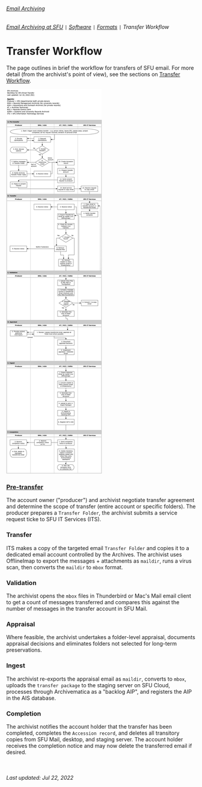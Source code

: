 ###### [Email Archiving](../README.md)
###### [Email Archiving at SFU](email-archiving-at-sfu.md) `|` [Software](software.md) `|` [Formats](formats.md) `|` Transfer Workflow

# Transfer Workflow
The page outlines in brief the workflow for transfers of SFU email. For more detail (from the archivist's point of view), see the sections on [Transfer Workflow](../archivists/overview.md).

![Workflow diagram](../images/transfer-workflow.png)

### [Pre-transfer](../archivists/transfer.md)
The account owner ("producer") and archivist negotiate transfer agreement and determine the scope of transfer (entire account or specific folders). The producer prepares a `Transfer Folder`, the archivist submits a service request ticke to SFU IT Services (ITS).

### Transfer
ITS makes a copy of the targeted email `Transfer Folder` and copies it to a dedicated email account controlled by the Archives. The archivist uses OfflineImap to export the messages + attachments as `maildir`, runs a virus scan, then converts the `maildir` to `mbox` format.

### Validation
The archivist opens the `mbox` files in Thunderbird or Mac's Mail email client to get a count of messages transferred and compares this against the number of messages in the transfer account in SFU Mail.

### Appraisal
Where feasible, the archivist undertakes a folder-level appraisal, documents appraisal decisions and eliminates folders not selected for long-term preservations.

### Ingest
The archivist re-exports the appraisal email as `maildir`, converts to `mbox`, uploads the `transfer package` to the staging server on SFU Cloud, processes through Archivematica as a "backlog AIP", and registers the AIP in the AIS database.

### Completion
The archivist notifies the account holder that the transfer has been completed, completes the `Accession record`, and deletes all transitory copies from SFU Mail, desktop, and staging server. The account holder receives the completion notice and may now delete the transferred email if desired.

<br clear="both">

###### Last updated: Jul 22, 2022
